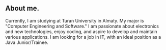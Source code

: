 ## About me.

Currently, I am studying at Turan University in Almaty. My major is "Computer Engineering and Software."
I am passionate about electronics and new technologies, enjoy coding, and aspire to develop and maintain various applications.
I am looking for a job in IT, with an ideal position as a Java Junior/Trainee.
